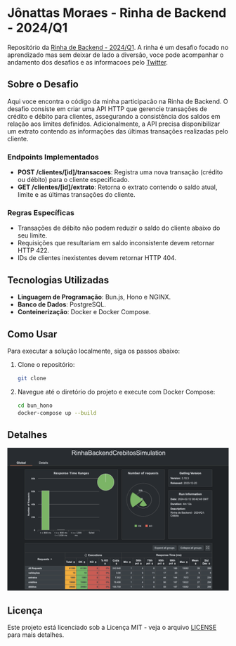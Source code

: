 # Jônattas Moraes - Rinha de Backend - 2024/Q1

Repositório da [Rinha de Backend - 2024/Q1](https://github.com/zanfranceschi/rinha-de-backend-2024-q1). A rinha é um desafio focado no aprendizado mas sem deixar de lado a diversão, voce pode acompanhar o andamento dos desafios e as informacoes pelo [Twitter](https://twitter.com/rinhadebackend).

## Sobre o Desafio

Aqui voce encontra o código da minha participacão na Rinha de Backend. O desafio consiste em criar uma API HTTP que gerencie transações de crédito e débito para clientes, assegurando a consistência dos saldos em relação aos limites definidos. Adicionalmente, a API precisa disponibilizar um extrato contendo as informações das últimas transações realizadas pelo cliente.

### Endpoints Implementados

- **POST /clientes/[id]/transacoes**: Registra uma nova transação (crédito ou débito) para o cliente especificado.
- **GET /clientes/[id]/extrato**: Retorna o extrato contendo o saldo atual, limite e as últimas transações do cliente.

### Regras Específicas

- Transações de débito não podem reduzir o saldo do cliente abaixo do seu limite.
- Requisições que resultariam em saldo inconsistente devem retornar HTTP 422.
- IDs de clientes inexistentes devem retornar HTTP 404.

## Tecnologias Utilizadas

- **Linguagem de Programação**: Bun.js, Hono e NGINX.
- **Banco de Dados**: PostgreSQL.
- **Conteinerização**: Docker e Docker Compose.

## Como Usar

Para executar a solução localmente, siga os passos abaixo:

1. Clone o repositório:
   ```bash
   git clone
   ```
2. Navegue até o diretório do projeto e execute com Docker Compose:
   ```bash
   cd bun_hono
   docker-compose up --build
   ```

## Detalhes

<img width="1032" alt="stats screen" src="https://github.com/jonattasmoraes/rinha-backend_bun-hono/blob/master/load-test/user-files/simulations/rinhabackend/Capture-2024-02-12-063520.png">

## Licença

Este projeto está licenciado sob a Licença MIT - veja o arquivo [LICENSE](LICENSE) para mais detalhes.
